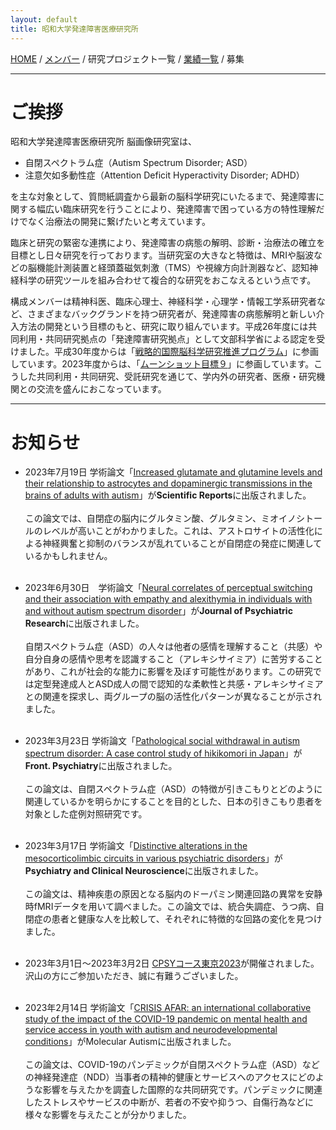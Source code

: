 ```yaml
---
layout: default
title: 昭和大学発達障害医療研究所
---
```

[HOME](https://middrshowa.github.io/) / [メンバー](./members.html) / 研究プロジェクト一覧 / [業績一覧](./publications.html) / 募集

---
# ご挨拶 

昭和大学発達障害医療研究所 脳画像研究室は、
- 自閉スペクトラム症（Autism Spectrum Disorder; ASD）
- 注意欠如多動性症（Attention Deficit Hyperactivity Disorder; ADHD）

を主な対象として、質問紙調査から最新の脳科学研究にいたるまで、発達障害に関する幅広い臨床研究を行うことにより、発達障害で困っている方の特性理解だけでなく治療法の開発に繋げたいと考えています。

臨床と研究の緊密な連携により、発達障害の病態の解明、診断・治療法の確立を目標とし日々研究を行っております。当研究室の大きなと特徴は、MRIや脳波などの脳機能計測装置と経頭蓋磁気刺激（TMS）や視線方向計測器など、認知神経科学の研究ツールを組み合わせて複合的な研究をおこなえるという点です。

構成メンバーは精神科医、臨床心理士、神経科学・心理学・情報工学系研究者など、さまざまなバックグランドを持つ研究者が、発達障害の病態解明と新しい介入方法の開発という目標のもと、研究に取り組んでいます。平成26年度には共同利用・共同研究拠点の「発達障害研究拠点」として文部科学省による認定を受けました。平成30年度からは「[戦略的国際脳科学研究推進プログラム](https://brainminds-beyond.jp/ja/)」に参画しています。2023年度からは、「[ムーンショット目標９](https://www.jst.go.jp/moonshot/program/goal9/92_tsutsui.html)」に参画しています。こうした共同利用・共同研究、受託研究を通じて、学内外の研究者、医療・研究機関との交流を盛んにおこなっています。

---
# お知らせ
- 2023年7月19日 学術論文「[Increased glutamate and glutamine levels and their relationship to astrocytes and dopaminergic transmissions in the brains of adults with autism](https://www.nature.com/articles/s41598-023-38306-3)」が<b>Scientific Reports</b>に出版されました。<br><br>
この論文では、自閉症の脳内にグルタミン酸、グルタミン、ミオイノシトールのレベルが高いことがわかりました。これは、アストロサイトの活性化による神経興奮と抑制のバランスが乱れていることが自閉症の発症に関連しているかもしれません。<br><br>

- 2023年6月30日　学術論文「[Neural correlates of perceptual switching and their association with empathy and alexithymia in individuals with and without autism spectrum disorder](https://doi.org/10.1016/j.jpsychires.2023.06.035)」が<b>Journal of Psychiatric Research</b>に出版されました。<br><br>
自閉スペクトラム症（ASD）の人々は他者の感情を理解すること（共感）や自分自身の感情や思考を認識すること（アレキシサイミア）に苦労することがあり、これが社会的な能力に影響を及ぼす可能性があります。この研究では定型発達成人とASD成人の間で認知的な柔軟性と共感・アレキシサイミアとの関連を探求し、両グループの脳の活性化パターンが異なることが示されました。<br><br>

- 2023年3月23日 学術論文「[Pathological social withdrawal in autism spectrum disorder: A case control study of hikikomori in Japan](https://www.frontiersin.org/articles/10.3389/fpsyt.2023.1114224/full)」が<b>Front. Psychiatry</b>に出版されました。<br><br>
この論文は、自閉スペクトラム症（ASD）の特徴が引きこもりとどのように関連しているかを明らかにすることを目的とした、日本の引きこもり患者を対象とした症例対照研究です。<br><br>

- 2023年3月17日 学術論文「[Distinctive alterations in the mesocorticolimbic circuits in various psychiatric disorders](https://doi.org/10.1111/pcn.13542)」が<b>Psychiatry and Clinical Neuroscience</b>に出版されました。<br><br>
この論文は、精神疾患の原因となる脳内のドーパミン関連回路の異常を安静時fMRIデータを用いて調べました。この論文では、統合失調症、うつ病、自閉症の患者と健康な人を比較して、それぞれに特徴的な回路の変化を見つけました。<br><br>

- 2023年3月1日〜2023年3月2日 [CPSYコース東京2023](https://sites.google.com/view/cpsycourse2023)が開催されました。沢山の方にご参加いただき、誠に有難うございました。 <br><br>

- 2023年2月14日 学術論文「[CRISIS AFAR: an international collaborative study of the impact of the COVID-19 pandemic on mental health and service access in youth with autism and neurodevelopmental conditions](https://molecularautism.biomedcentral.com/articles/10.1186/s13229-022-00536-z)」がMolecular Autismに出版されました。<br><br>この論文は、COVID-19のパンデミックが自閉スペクトラム症（ASD）などの神経発達症（NDD）当事者の精神的健康とサービスへのアクセスにどのような影響を与えたかを調査した国際的な共同研究です。パンデミックに関連したストレスやサービスの中断が、若者の不安や抑うつ、自傷行為などに様々な影響を与えたことが分かりました。<br><br>

